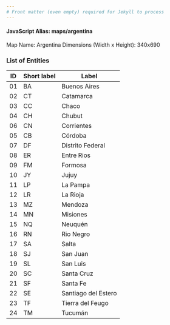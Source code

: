 ```yaml
---
# Front matter (even empty) required for Jekyll to process
---
```


#### JavaScript Alias: maps/argentina

Map Name: Argentina
Dimensions (Width x Height): 340x690

### List of Entities

| ID  | Short label | Label               |
| --- | ----------- | ------------------- |
| 01  | BA          | Buenos Aires        |
| 02  | CT          | Catamarca           |
| 03  | CC          | Chaco               |
| 04  | CH          | Chubut              |
| 06  | CN          | Corrientes          |
| 05  | CB          | Córdoba             |
| 07  | DF          | Distrito Federal    |
| 08  | ER          | Entre Rios          |
| 09  | FM          | Formosa             |
| 10  | JY          | Jujuy               |
| 11  | LP          | La Pampa            |
| 12  | LR          | La Rioja            |
| 13  | MZ          | Mendoza             |
| 14  | MN          | Misiones            |
| 15  | NQ          | Neuquén             |
| 16  | RN          | Rio Negro           |
| 17  | SA          | Salta               |
| 18  | SJ          | San Juan            |
| 19  | SL          | San Luis            |
| 20  | SC          | Santa Cruz          |
| 21  | SF          | Santa Fe            |
| 22  | SE          | Santiago del Estero |
| 23  | TF          | Tierra del Feugo    |
| 24  | TM          | Tucumán             |
